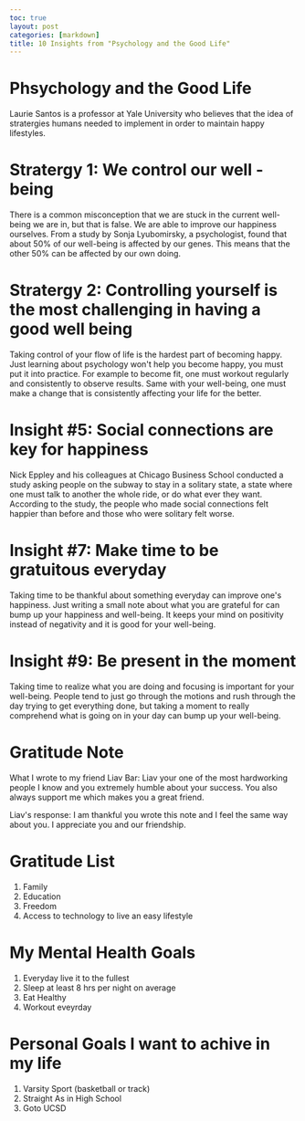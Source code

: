 ```yaml
---
toc: true
layout: post
categories: [markdown]
title: 10 Insights from "Psychology and the Good Life"
---
```


# Phsychology and the Good Life
Laurie Santos is a professor at Yale University who believes that the idea of stratergies humans needed to implement in order to maintain happy lifestyles. 

# Stratergy 1: We control our well - being
There is a common misconception that we are stuck in the current well-being we are in, but that is false. We are able to improve our happiness ourselves. From a study by Sonja Lyubomirsky, a psychologist, found that about 50% of our well-being is affected by our genes. This means that the other 50% can be affected by our own doing.

# Stratergy 2: Controlling yourself is the most challenging in having a good well being
Taking control of your flow of life is the hardest part of becoming happy. Just learning about psychology won't help you become happy, you must put it into practice. For example to become fit, one must workout regularly and consistently to observe results. Same with your well-being, one must make a change that is consistently affecting your life for the better.

# Insight #5: Social connections are key for happiness
Nick Eppley and his colleagues at Chicago Business School conducted a study asking people on the subway to stay in a solitary state, a state where one must talk to another the whole ride, or do what ever they want. According to the study, the people who made social connections felt happier than before and those who were solitary felt worse.

# Insight #7: Make time to be gratuitous everyday
Taking time to be thankful about something everyday can improve one's happiness. Just writing a small note about what you are grateful for can bump up your happiness and well-being. It keeps your mind on positivity instead of negativity and it is good for your well-being.

# Insight #9: Be present in the moment
Taking time to realize what you are doing and focusing is important for your well-being. People tend to just go through the motions and rush through the day trying to get everything done, but taking a moment to really comprehend what is going on in your day can bump up your well-being.

# Gratitude Note
What I wrote to my friend Liav Bar:
Liav your one of the most hardworking people I know and you extremely humble about your success. You also always support me which makes you a great friend.

Liav's response: 
I am thankful you wrote this note and I feel the same way about you. I appreciate you and our friendship.

# Gratitude List
1. Family
2. Education
3. Freedom
4. Access to technology to live an easy lifestyle

# My Mental Health Goals
1. Everyday live it to the fullest
2. Sleep at least 8 hrs per night on average
3. Eat Healthy
4. Workout eveyrday

# Personal Goals I want to achive in my life
1. Varsity Sport (basketball or track)
2. Straight As in High School
3. Goto UCSD